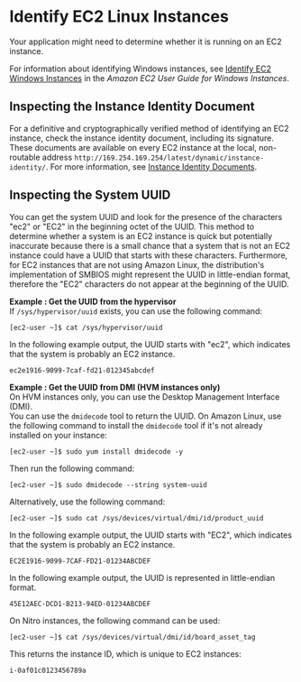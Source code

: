 # Identify EC2 Linux Instances<a name="identify_ec2_instances"></a>

Your application might need to determine whether it is running on an EC2 instance\.

For information about identifying Windows instances, see [Identify EC2 Windows Instances](https://docs.aws.amazon.com/AWSEC2/latest/WindowsGuide/identify_ec2_instances.html) in the *Amazon EC2 User Guide for Windows Instances*\.

## Inspecting the Instance Identity Document<a name="inspect-document"></a>

For a definitive and cryptographically verified method of identifying an EC2 instance, check the instance identity document, including its signature\. These documents are available on every EC2 instance at the local, non\-routable address `http://169.254.169.254/latest/dynamic/instance-identity/`\. For more information, see [Instance Identity Documents](instance-identity-documents.md)\.

## Inspecting the System UUID<a name="inspect-uuid"></a>

You can get the system UUID and look for the presence of the characters "ec2" or "EC2" in the beginning octet of the UUID\. This method to determine whether a system is an EC2 instance is quick but potentially inaccurate because there is a small chance that a system that is not an EC2 instance could have a UUID that starts with these characters\. Furthermore, for EC2 instances that are not using Amazon Linux, the distribution's implementation of SMBIOS might represent the UUID in little\-endian format, therefore the "EC2" characters do not appear at the beginning of the UUID\.

**Example : Get the UUID from the hypervisor**  
If `/sys/hypervisor/uuid` exists, you can use the following command:  

```
[ec2-user ~]$ cat /sys/hypervisor/uuid
```
In the following example output, the UUID starts with "ec2", which indicates that the system is probably an EC2 instance\.  

```
ec2e1916-9099-7caf-fd21-012345abcdef
```

**Example : Get the UUID from DMI \(HVM instances only\)**  
On HVM instances only, you can use the Desktop Management Interface \(DMI\)\.   
You can use the `dmidecode` tool to return the UUID\. On Amazon Linux, use the following command to install the `dmidecode` tool if it's not already installed on your instance:  

```
[ec2-user ~]$ sudo yum install dmidecode -y
```
Then run the following command:  

```
[ec2-user ~]$ sudo dmidecode --string system-uuid
```
Alternatively, use the following command:  

```
[ec2-user ~]$ sudo cat /sys/devices/virtual/dmi/id/product_uuid
```
In the following example output, the UUID starts with "EC2", which indicates that the system is probably an EC2 instance\.  

```
EC2E1916-9099-7CAF-FD21-01234ABCDEF
```
In the following example output, the UUID is represented in little\-endian format\.  

```
45E12AEC-DCD1-B213-94ED-01234ABCDEF
```
On Nitro instances, the following command can be used:  

```
[ec2-user ~]$ cat /sys/devices/virtual/dmi/id/board_asset_tag
```
This returns the instance ID, which is unique to EC2 instances:  

```
i-0af01c0123456789a
```